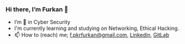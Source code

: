 ### Hi there, I’m Furkan 👋
- I’m 👀 in Cyber Security
- I'm currently learning and studying on Networking, Ethical Hacking.
- 📫 How to (reach) me; f.pkrfurkan@gmail.com, <a href="https://www.linkedin.com/in/furkanpeker/" target="_blank">Linkedin</a>, <a href="https://gitlab.com/furkanpeker" target="_blank">GitLab</a>




<!---
furkanpeker/furkanpeker is a ✨ special ✨ repository because its `README.md` (this file) appears on your GitHub profile.
You can click the Preview link to take a look at your changes.
--->
